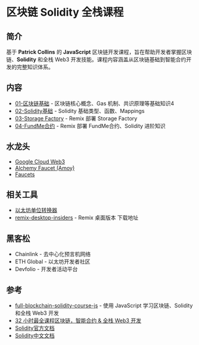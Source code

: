 # 区块链 Solidity 全栈课程

## 简介

基于 **Patrick Collins** 的 **JavaScript** 区块链开发课程，旨在帮助开发者掌握区块链、**Solidity** 和全栈 Web3 开发技能。课程内容涵盖从区块链基础到智能合约开发的完整知识体系。

## 内容

- [01-区块链基础](./docs/01-区块链基础/README.md) - 区块链核心概念、Gas 机制、共识原理等基础知识4
- [02-Solidity基础](./docs/02-solidity基础/README.md) - Solidity 基础类型、函数、Mappings
- [03-Storage Factory](./docs/03-storage_factory/README.md) - Remix 部署 Storage Factory
- [04-FundMe合约](/docs/04-FundMe合约/README.md) - Remix 部署 FundMe合约、Solidity 进阶知识

## 水龙头

- [Google Cloud Web3](https://cloud.google.com/application/web3/faucet/ethereum/sepolia)
- [Alchemy Faucet (Amoy)](https://sepoliafaucet.com)
- [Faucets](https://faucets.chain.link/sepolia)

## 相关工具

- [以太坊单位转换器](https://eth-converter.com)
- [remix-desktop-insiders](https://github.com/remix-project-org/remix-desktop-insiders/releases/tag/v1.0.8-insiders) - Remix 桌面版本 下载地址

## 黑客松

- Chainlink - 去中心化预言机网络
- ETH Global - 以太坊开发者社区
- Devfolio - 开发者活动平台

## 参考

- [full-blockchain-solidity-course-js](https://github.com/smartcontractkit/full-blockchain-solidity-course-js) - 使用 JavaScript 学习区块链、Solidity 和全栈 Web3 开发
- [32 小时最全课程区块链，智能合约 & 全栈 Web3 开发](https://www.bilibili.com/video/BV1Ca411n7ta/?spm_id_from=333.1387.homepage.video_card.click&vd_source=87d2cca5f14eb84bbcdf447ccd8977eb)
- [Solidity官方文档](https://docs.soliditylang.org/zh-cn/latest/)
- [Solidity中文文档](https://learnblockchain.cn/docs/solidity/)

